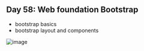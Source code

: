 ## Day 58: Web foundation Bootstrap

- bootstrap basics
- bootstrap layout and components

![image](https://github.com/user-attachments/assets/61a2fd2f-edd2-43fd-ac95-41900df6b0d1)
